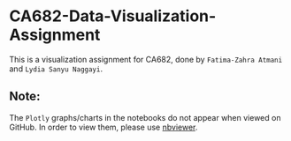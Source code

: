 # CA682-Data-Visualization-Assignment

This is a visualization assignment for CA682, done by `Fatima-Zahra Atmani` and `Lydia Sanyu Naggayi`.
<br/>

## Note:
 The `Plotly` graphs/charts in the notebooks do not appear when viewed on GitHub. In order to view them, please use [nbviewer](https://nbviewer.org/).